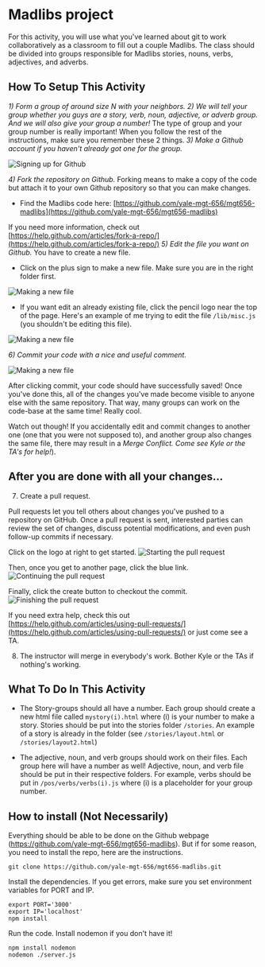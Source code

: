 # Madlibs project
For this activity, you will use what you've learned about git to work collaboratively as a classroom to fill out a couple Madlibs. The class should be divided into groups responsible for Madlibs stories, nouns, verbs, adjectives, and adverbs. 

## How To Setup This Activity

*1) Form a group of around size N with your neighbors.*
*2) We will tell your group whether you guys are a story, verb, noun, adjective, or adverb group. And we will also give your group a number!*
  The type of group and your group number is really important! When you follow the rest of the instructions, make sure you remember these 2 things.
*3) Make a Github account if you haven't already got one for the group.*
  
![Signing up for Github](https://github.com/yale-mgt-656/mgt656-madlibs/blob/master/images/signup.png)

*4) Fork the repository on Github.* Forking means to make a copy of the code but attach it to your own Github repository so that you can make changes.
  * Find the Madlibs code here: [https://github.com/yale-mgt-656/mgt656-madlibs](https://github.com/yale-mgt-656/mgt656-madlibs)

  If you need more information, check out [https://help.github.com/articles/fork-a-repo/](https://help.github.com/articles/fork-a-repo/)
*5) Edit the file you want on Github.* You have to create a new file.
  * Click on the plus sign to make a new file. Make sure you are in the right folder first.

![Making a new file](https://github.com/yale-mgt-656/mgt656-madlibs/blob/master/images/new.png)
  
  * If you want edit an already existing file, click the pencil logo near the top of the page. Here's an example of me trying to edit the file `/lib/misc.js` (you shouldn't be editing this file). 

![Making a new file](https://github.com/yale-mgt-656/mgt656-madlibs/blob/master/images/edit.png)

*6) Commit your code with a nice and useful comment.*

![Making a new file](https://github.com/yale-mgt-656/mgt656-madlibs/blob/master/images/commit.png)

  After clicking commit, your code should have successfully saved! Once you've done this, all of the changes you've made become visible to anyone else with the same repository. That way, many groups can work on the code-base at the same time! Really cool. 

  Watch out though! If you accidentally edit and commit changes to another one (one that you were not supposed to), and another group also changes the same file, there may result in a *Merge Conflict. Come see Kyle or the TA's for help!*).

## After you are done with all your changes...

7) Create a pull request.

  Pull requests let you tell others about changes you've pushed to a repository on GitHub. Once a pull request is sent, interested parties can review the set of changes, discuss potential modifications, and even push follow-up commits if necessary. 

  Click on the logo at right to get started.
  ![Starting the pull request](https://github.com/yale-mgt-656/mgt656-madlibs/blob/master/images/pull.png)

  Then, once you get to another page, click the blue link.
  ![Continuing the pull request](https://github.com/yale-mgt-656/mgt656-madlibs/blob/master/images/pull2.png)

  Finally, click the create button to checkout the commit. 
  ![Finishing the pull request](https://github.com/yale-mgt-656/mgt656-madlibs/blob/master/images/pull3.png)

  If you need extra help, check this out [https://help.github.com/articles/using-pull-requests/](https://help.github.com/articles/using-pull-requests/) or just come see a TA.

8) The instructor will merge in everybody's work. Bother Kyle or the TAs if nothing's working.

## What To Do In This Activity

* The Story-groups should all have a number. Each group should create a new html file called `mystory(i).html` where (i) is your number to make a story. Stories should be put into the stories folder `/stories`. An example of a story is already in the folder (see `/stories/layout.html` or `/stories/layout2.html`)

* The adjective, noun, and verb groups should work on their files. Each group here will have a number as well! Adjective, noun, and verb file should be put in their respective folders. For example, verbs should be put in `/pos/verbs/verbs(i).js` where (i) is a placeholder for your group number.

## How to install (Not Necessarily)

Everything should be able to be done on the Github webpage (https://github.com/yale-mgt-656/mgt656-madlibs). But if for some reason, you need to install the repo, here are the instructions. 

    git clone https://github.com/yale-mgt-656/mgt656-madlibs.git
    
Install the dependencies. If you get errors, make sure you set environment variables for PORT and IP.
    
    export PORT='3000'
    export IP='localhost'
    npm install
    
Run the code. Install nodemon if you don't have it!

    npm install nodemon
    nodemon ./server.js

